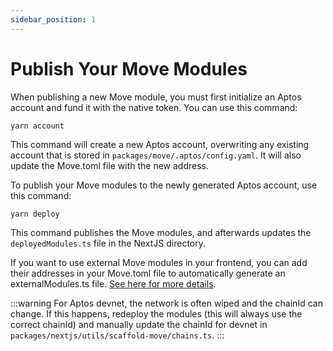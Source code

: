 ```yaml
---
sidebar_position: 1
---
```


# Publish Your Move Modules

When publishing a new Move module, you must first initialize an Aptos account and fund it with the native token. You can use this command:

```
yarn account
```

This command will create a new Aptos account, overwriting any existing account that is stored in `packages/move/.aptos/config.yaml`. It will also update the Move.toml file with the new address.

To publish your Move modules to the newly generated Aptos account, use this command:

```
yarn deploy
```

This command publishes the Move modules, and afterwards updates the `deployedModules.ts` file in the NextJS directory.&#x20;

If you want to use external Move modules in your frontend, you can add their addresses in your Move.toml file to automatically generate an externalModules.ts file. [See here for more details](../external-modules/external-modules.md).

:::warning
For Aptos devnet, the network is often wiped and the chainId can change. If this happens, redeploy the modules (this will always use the correct chainId) and manually update the chainId for devnet in `packages/nextjs/utils/scaffold-move/chains.ts`.
:::
